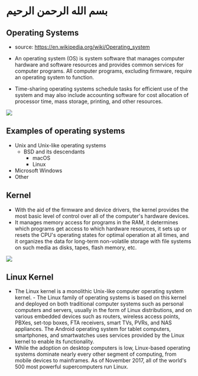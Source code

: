 # بسم الله الرحمن الرحيم

## Operating Systems
- source: <a href="https://en.wikipedia.org/wiki/Operating_system" > https://en.wikipedia.org/wiki/Operating_system </a>
- An operating system (OS) is system software that manages computer hardware and software resources and provides common services for computer programs. All computer programs, excluding firmware, require an operating system to function.

- Time-sharing operating systems schedule tasks for efficient use of the system and may also include accounting software for cost allocation of processor time, mass storage, printing, and other resources.

<img src="https://upload.wikimedia.org/wikipedia/commons/thumb/e/e1/Operating_system_placement.svg/324px-Operating_system_placement.svg.png" />

## Examples of operating systems
- Unix and Unix-like operating systems
  - BSD and its descendants
    - macOS
    - Linux
- Microsoft Windows
- Other

## Kernel
- With the aid of the firmware and device drivers, the kernel provides the most basic level of control over all of the computer's hardware devices. 
- It manages memory access for programs in the RAM, it determines which programs get access to which hardware resources, it sets up or resets the CPU's operating states for optimal operation at all times, and it organizes the data for long-term non-volatile storage with file systems on such media as disks, tapes, flash memory, etc.
<img src="https://upload.wikimedia.org/wikipedia/commons/thumb/8/8f/Kernel_Layout.svg/304px-Kernel_Layout.svg.png" />	

## Linux Kernel
- The Linux kernel is a monolithic Unix-like computer operating system kernel. - The Linux family of operating systems is based on this kernel and deployed on both traditional computer systems such as personal computers and servers, usually in the form of Linux distributions, and on various embedded devices such as routers, wireless access points, PBXes, set-top boxes, FTA receivers, smart TVs, PVRs, and NAS appliances. The Android operating system for tablet computers, smartphones, and smartwatches uses services provided by the Linux kernel to enable its functionality. 
- While the adoption on desktop computers is low, Linux-based operating systems dominate nearly every other segment of computing, from mobile devices to mainframes. As of November 2017, all of the world's 500 most powerful supercomputers run Linux.
